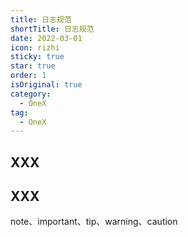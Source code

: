 ```yaml
---
title: 日志规范
shortTitle: 日志规范
date: 2022-03-01
icon: rizhi
sticky: true
star: true
order: 1
isOriginal: true
category:
  - OneX
tag:
  - OneX
---
```


## XXX

## XXX

note、important、tip、warning、caution
